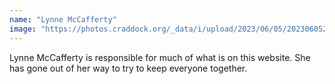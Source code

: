 ```yaml
---
name: "Lynne McCafferty"
image: "https://photos.craddock.org/_data/i/upload/2023/06/05/20230605214136-1ca93075-me.jpg"
---
```

Lynne McCafferty is responsible for much of what is on this website. She has gone out of her way to try to keep everyone together.
